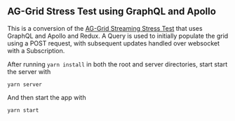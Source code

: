 ## AG-Grid Stress Test using GraphQL and Apollo

This is a conversion of the [AG-Grid Streaming Stress Test](https://blog.ag-grid.com/streaming-updates-in-javascript-datagrids/) that uses GraphQL and Apollo and Redux. A Query is used to initially populate the grid using a POST request, with subsequent updates handled over websocket with a Subscription.

After running `yarn install` in both the root and server directories, start start the server with

```
yarn server
```

And then start the app with

```
yarn start
```
